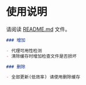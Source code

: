 # 使用说明

请阅读 [README.md](README.md) 文件。


```markdown
### 增加

- 代理可用性检测
- 清除缓存时增加检查文件是否损坏

### 删除

- 全部更新(低效率) 请使用删除缓存

```

